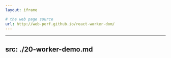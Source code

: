 ```yaml
---
layout: iframe

# the web page source
url: http://web-perf.github.io/react-worker-dom/
---
```


---
src: ./20-worker-demo.md
---
